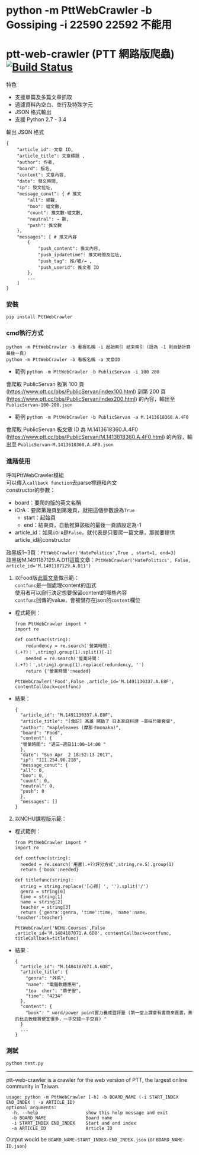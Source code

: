 # python -m PttWebCrawler -b Gossiping -i 22590 22592 不能用
# ptt-web-crawler (PTT 網路版爬蟲) [![Build Status](https://travis-ci.org/david30907d/ptt-web-crawler.svg?branch=master)](https://travis-ci.org/david30907d/ptt-web-crawler)

特色

* 支援單篇及多篇文章抓取
* 過濾資料內空白、空行及特殊字元
* JSON 格式輸出
* 支援 Python 2.7 - 3.4

輸出 JSON 格式

    {
        "article_id": 文章 ID,
        "article_title": 文章標題 ,
        "author": 作者,
        "board": 板名,
        "content": 文章內容,
        "date": 發文時間,
        "ip": 發文位址,
        "message_conut": { # 推文
            "all": 總數,
            "boo": 噓文數,
            "count": 推文數-噓文數,
            "neutral": → 數,
            "push": 推文數
        },
        "messages": [ # 推文內容
            {
                "push_content": 推文內容,
                "push_ipdatetime": 推文時間及位址,
                "push_tag": 推/噓/→ ,
                "push_userid": 推文者 ID
            },
            ...
        ]
    }

### 安裝

    pip install PttWebCrawler


### cmd執行方式
    python -m PttWebCrawler -b 看板名稱 -i 起始索引 結束索引 (設為 -1 則自動計算最後一頁)
    python -m PttWebCrawler -b 看板名稱 -a 文章ID

* 範例
  `python -m PttWebCrawler -b PublicServan -i 100 200`

會爬取 PublicServan 板第 100 頁 (https://www.ptt.cc/bbs/PublicServan/index100.html) 到第 200 頁 (https://www.ptt.cc/bbs/PublicServan/index200.html) 的內容，輸出至 `PublicServan-100-200.json`

* 範例 `python -m PttWebCrawler -b PublicServan -a M.1413618360.A.4F0`

會爬取 PublicServan 板文章 ID 為 M.1413618360.A.4F0 (https://www.ptt.cc/bbs/PublicServan/M.1413618360.A.4F0.html) 的內容，輸出至 `PublicServan-M.1413618360.A.4F0.json`

### 進階使用

呼叫PttWebCrawler模組  
可以傳入`callback function`去parse標題和內文  
constructor的參數：  
  * board：要爬的版的英文名稱
  * iOrA：要爬第幾頁到第幾頁，就把這個參數設為`True`
    * start：起始頁
    * end：結束頁，自動推算該版的最後一頁請設定為-1
  * article_id：如果`iOrA`是`False`，就代表是只要爬一篇文章，那就要提供article_id給constructor

政黑板1~3頁：`PttWebCrawler('HatePolitics',True , start=1, end=3)`  
政黑板M.1491187129.A.D11這篇文章：`PttWebCrawler('HatePolitics', False, article_id='M.1491187129.A.D11')`

1. 以Food版[此篇文章](https://www.ptt.cc/bbs/Food/M.1491130337.A.E8F.html)做示範：  
`contfunc`是一個處理content的函式  
使用者可以自行決定想要保留content的哪些內容  
`contfunc`回傳的value，會被儲存在json的`content`欄位  

  * 程式範例：  

    ```
    from PttWebCrawler import *
    import re

    def contfunc(string):
    	redundency = re.search('營業時間：(.+?)：',string).group(1).split()[-1]
    	needed = re.search('營業時間：(.+?)：',string).group(1).replace(redundency, '')
    	return {'營業時間':needed}

    PttWebCrawler('Food',False ,article_id='M.1491130337.A.E8F', contentCallback=contfunc)  
    ```

  * 結果：  

    ```
    {
      "article_id": "M.1491130337.A.E8F",
      "article_title": "[食記] 高雄 開動了 日本家庭料理 ~美味竹籠套餐",
      "author": "mapleleaves (摩那卡monaka)",
      "board": "Food",
      "content": {
      "營業時間": "週三~週日11:00~14:00 "
      },
      "date": "Sun Apr  2 18:52:13 2017",
      "ip": "111.254.96.218",
      "message_conut": {
      "all": 0,
      "boo": 0,
      "count": 0,
      "neutral": 0,
      "push": 0
      },
      "messages": []
    }
    ```
2. 以NCHU課程版示範：

  * 程式範例：

    ```
    from PttWebCrawler import *
    import re

    def contfunc(string):
      needed = re.search('用書(.+?)評分方式',string,re.S).group(1)
      return {'book':needed}

    def titlefunc(string):
      string = string.replace('[心得] ', '').split('/')
      genra = string[0]
      time = string[1]
      name = string[2]
      teacher = string[3]
      return {'genra':genra, 'time':time, 'name':name, 'teacher':teacher}

    PttWebCrawler('NCHU-Courses',False ,article_id='M.1484187071.A.6D8', contentCallback=contfunc, titleCallback=titlefunc)
    ```
  * 結果：

    ```
    {
      "article_id": "M.1484187071.A.6D8",
      "article_title": {
        "genra": "外系",
        "name": "電腦軟體應用",
        "tea  cher": "蔡子安",
        "time": "4234"
      },
      "content": {
        "book": " word/power point實力養成暨評量 (第一堂上課會有書商來賣書，真的比去敦煌買便宜很多，一手交錢一手交貨) "
      }
      ...
    }
    ```


### 測試
    python test.py

***

ptt-web-crawler is a crawler for the web version of PTT, the largest online community in Taiwan.

    usage: python -m PttWebCrawler [-h] -b BOARD_NAME (-i START_INDEX END_INDEX | -a ARTICLE_ID)
    optional arguments:
      -h, --help                  show this help message and exit
      -b BOARD_NAME               Board name
      -i START_INDEX END_INDEX    Start and end index
      -a ARTICLE_ID               Article ID

Output would be `BOARD_NAME-START_INDEX-END_INDEX.json` (or `BOARD_NAME-ID.json`)
